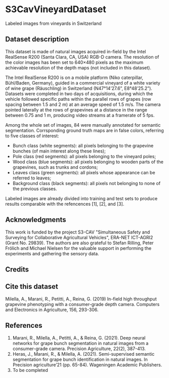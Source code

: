 # S3CavVineyardDataset
Labeled images from vineyards in Switzerland

## Dataset description
This dataset is made of natural images acquired in-field by the Intel RealSense R200 (Santa Clara, CA, USA) RGB-D camera. The resolution of the color images has been set to 640×480 pixels as the maximum achievable resolution of the depth maps (not included in this dataset).

The Intel RealSense R200 is on a mobile platform (Niko caterpillar, Bühl/Baden, Germany), guided in a commercial vineyard of a white variety of wine grape (Räuschling) in Switzerland (N47°14’27.6”, E8°48’25.2”). Datasets were completed in two days of acquisitions, during which the vehicle followed specific paths within the parallel rows of grapes (row spacing between 1.5 and 2 m) at an average speed of 1.5 m/s. The camera pointed laterally at the rows of grapevines at a distance in the range between 0.75 and 1 m, producing video streams at a framerate of 5 fps. 

Among the whole set of images, 84 were manually annotated for semantic segmentation. Corrsponding ground truth maps are in false colors, referring to five classes of interest:
-	Bunch class (white segments): all pixels belonging to the grapevine bunches (of main interest along these lines);
-	Pole class (red segments): all pixels belonging to the vineyard poles;
-	Wood class (blue segments): all pixels belonging to wooden parts of the grapevines, such as trunks and cordons;
-	Leaves class (green segments): all pixels whose appearance can be referred to leaves;
-	Background class (black segments): all pixels not belonging to none of the previous classes.

Labeled images are already divided into training and test sets to produce results comparable with the refencences [1], [2], and [3].

## Acknowledgments
This work is funded by the project S3-CAV "Simultaneous Safety and Surveying for Collaborative Agricultural Vehicles", ERA-NET ICT-AGRI2 (Grant No. 29839). The authors are also grateful to Stefan Rilling, Peter Frölich and Michael Nielsen for the valuable support in performing the experiments and gathering the sensory data.

## Credits


## Cite this dataset
Milella, A., Marani, R., Petitti, A., Reina, G. (2019) In-field high throughput grapevine phenotyping with a consumer-grade depth camera. Computers and Electronics in Agriculture, 156, 293-306.

## References
1. Marani, R., Milella, A., Petitti, A., & Reina, G. (2021). Deep neural networks for grape bunch segmentation in natural images from a consumer-grade camera. Precision Agriculture, 22(2), 387-413.
2. Heras, J., Marani, R., & Milella, A. (2021). Semi-supervised semantic segmentation for grape bunch identification in natural images. In Precision agriculture’21 (pp. 65-84). Wageningen Academic Publishers.
3. To be completed
